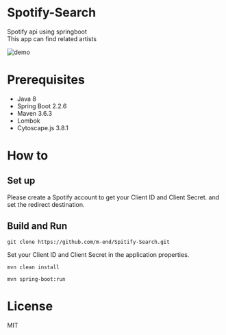 # Spotify-Search
Spotify api using springboot  
This app can find related artists  

![demo](https://user-images.githubusercontent.com/66352968/98438724-7086e400-212f-11eb-94ff-76369f6a8c59.gif)
# Prerequisites
- Java 8  
- Spring Boot 2.2.6  
- Maven 3.6.3  
- Lombok  
- Cytoscape.js 3.8.1

# How to  
## Set up  
Please create a Spotify account to get your Client ID and Client Secret. and set the redirect destination.  

## Build and Run  
```git clone https://github.com/m-end/Spitify-Search.git```  

Set your Client ID and Client Secret in the application properties.  

```mvn clean install```  

```mvn spring-boot:run```

# License
MIT
